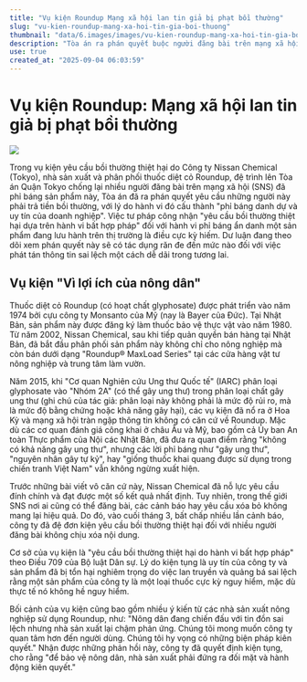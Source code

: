 ```yaml
---
title: "Vụ kiện Roundup Mạng xã hội lan tin giả bị phạt bồi thường"
slug: "vu-kien-roundup-mang-xa-hoi-tin-gia-boi-thuong"
thumbnail: "data/6.images/images/vu-kien-roundup-mang-xa-hoi-tin-gia-boi-thuong.webp"
description: "Tòa án ra phán quyết buộc người đăng bài trên mạng xã hội bồi thường vì phỉ báng thuốc diệt cỏ Roundup, gây chú ý về việc ngăn chặn tin giả."
use: true
created_at: "2025-09-04 06:03:59"
---
```


# Vụ kiện Roundup: Mạng xã hội lan tin giả bị phạt bồi thường

![](/images/20250904-00138801-wedge-000-1-view.webp)

Trong vụ kiện yêu cầu bồi thường thiệt hại do Công ty Nissan Chemical (Tokyo), nhà sản xuất và phân phối thuốc diệt cỏ Roundup, đệ trình lên Tòa án Quận Tokyo chống lại nhiều người đăng bài trên mạng xã hội (SNS) đã phỉ báng sản phẩm này, Tòa án đã ra phán quyết yêu cầu những người này phải trả tiền bồi thường, với lý do hành vi đó cấu thành "phỉ báng danh dự và uy tín của doanh nghiệp". Việc tư pháp công nhận "yêu cầu bồi thường thiệt hại dựa trên hành vi bất hợp pháp" đối với hành vi phỉ báng ẩn danh một sản phẩm đang lưu hành trên thị trường là điều cực kỳ hiếm. Dư luận đang theo dõi xem phán quyết này sẽ có tác dụng răn đe đến mức nào đối với việc phát tán thông tin sai lệch một cách dễ dãi trong tương lai.

## Vụ kiện "Vì lợi ích của nông dân"

Thuốc diệt cỏ Roundup (có hoạt chất glyphosate) được phát triển vào năm 1974 bởi cựu công ty Monsanto của Mỹ (nay là Bayer của Đức). Tại Nhật Bản, sản phẩm này được đăng ký làm thuốc bảo vệ thực vật vào năm 1980. Từ năm 2002, Nissan Chemical, sau khi tiếp quản quyền bán hàng tại Nhật Bản, đã bắt đầu phân phối sản phẩm này không chỉ cho nông nghiệp mà còn bán dưới dạng "Roundup® MaxLoad Series" tại các cửa hàng vật tư nông nghiệp và trung tâm làm vườn.

Năm 2015, khi "Cơ quan Nghiên cứu Ung thư Quốc tế" (IARC) phân loại glyphosate vào "Nhóm 2A" (có thể gây ung thư) trong phân loại chất gây ung thư (ghi chú của tác giả: phân loại này không phải là mức độ rủi ro, mà là mức độ bằng chứng hoặc khả năng gây hại), các vụ kiện đã nổ ra ở Hoa Kỳ và mạng xã hội tràn ngập thông tin không có căn cứ về Roundup. Mặc dù các cơ quan đánh giá công khai ở châu Âu và Mỹ, bao gồm cả Ủy ban An toàn Thực phẩm của Nội các Nhật Bản, đã đưa ra quan điểm rằng "không có khả năng gây ung thư", nhưng các lời phỉ báng như "gây ung thư", "nguyên nhân gây tự kỷ", hay "giống thuốc khai quang được sử dụng trong chiến tranh Việt Nam" vẫn không ngừng xuất hiện.

Trước những bài viết vô căn cứ này, Nissan Chemical đã nỗ lực yêu cầu đính chính và đạt được một số kết quả nhất định. Tuy nhiên, trong thế giới SNS nơi ai cũng có thể đăng bài, các cảnh báo hay yêu cầu xóa bỏ không mang lại hiệu quả. Do đó, vào cuối tháng 3, bất chấp nhiều lần cảnh báo, công ty đã đệ đơn kiện yêu cầu bồi thường thiệt hại đối với nhiều người đăng bài không chịu xóa nội dung.

Cơ sở của vụ kiện là "yêu cầu bồi thường thiệt hại do hành vi bất hợp pháp" theo Điều 709 của Bộ luật Dân sự. Lý do kiện tụng là uy tín của công ty và sản phẩm đã bị tổn hại nghiêm trọng do việc lan truyền và quảng bá sai lệch rằng một sản phẩm của công ty là một loại thuốc cực kỳ nguy hiểm, mặc dù thực tế nó không hề nguy hiểm.

Bối cảnh của vụ kiện cũng bao gồm nhiều ý kiến từ các nhà sản xuất nông nghiệp sử dụng Roundup, như: "Nông dân đang chiến đấu với tin đồn sai lệch nhưng nhà sản xuất lại chậm phản ứng. Chúng tôi mong muốn công ty quan tâm hơn đến người dùng. Chúng tôi hy vọng có những biện pháp kiên quyết." Nhận được những phản hồi này, công ty đã quyết định kiện tụng, cho rằng "để bảo vệ nông dân, nhà sản xuất phải đứng ra đối mặt và hành động kiên quyết."